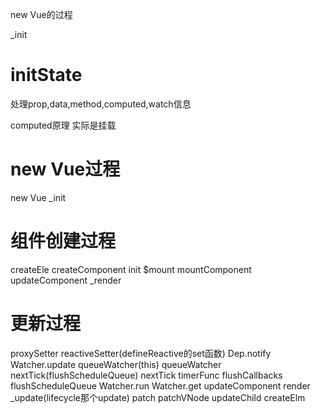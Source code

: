 new Vue的过程

_init


# initState
处理prop,data,method,computed,watch信息

computed原理
实际是挂载

# new Vue过程
new Vue
_init

# 组件创建过程
createEle
  createComponent
    init
    $mount
      mountComponent
        updateComponent
          _render


# 更新过程
proxySetter
reactiveSetter(defineReactive的set函数)
Dep.notify
Watcher.update  queueWatcher(this)
queueWatcher nextTick(flushScheduleQueue)
nextTick
timerFunc
flushCallbacks
flushScheduleQueue
Watcher.run
Watcher.get
updateComponent
  render
  _update(lifecycle那个update)
    patch
      patchVNode
        updateChild
      createElm
    

